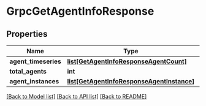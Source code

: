 # GrpcGetAgentInfoResponse

## Properties
Name | Type | Description | Notes
------------ | ------------- | ------------- | -------------
**agent_timeseries** | [**list[GetAgentInfoResponseAgentCount]**](GetAgentInfoResponseAgentCount.md) |  | [optional] 
**total_agents** | **int** |  | [optional] 
**agent_instances** | [**list[GetAgentInfoResponseAgentInstance]**](GetAgentInfoResponseAgentInstance.md) |  | [optional] 

[[Back to Model list]](../README.md#documentation-for-models) [[Back to API list]](../README.md#documentation-for-api-endpoints) [[Back to README]](../README.md)


